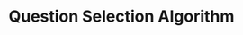 ---
title: Question Selection Algorithm
redirect_to: "/releases/v3.5.0/developers/question_selection_algorithm"
---